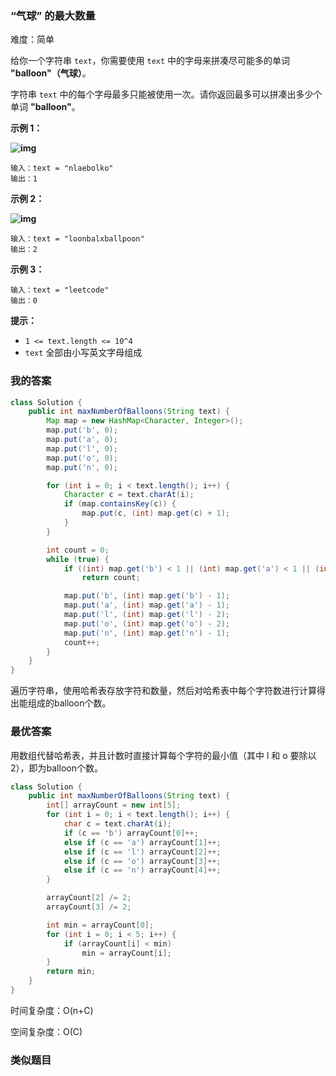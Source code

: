 ### “气球” 的最大数量

难度：简单



给你一个字符串 `text`，你需要使用 `text` 中的字母来拼凑尽可能多的单词 **"balloon"（气球）**。

字符串 `text` 中的每个字母最多只能被使用一次。请你返回最多可以拼凑出多少个单词 **"balloon"**。

 

**示例 1：**

**![img](https://assets.leetcode-cn.com/aliyun-lc-upload/uploads/2019/09/14/1536_ex1_upd.jpeg)**

```
输入：text = "nlaebolko"
输出：1
```

**示例 2：**

**![img](https://assets.leetcode-cn.com/aliyun-lc-upload/uploads/2019/09/14/1536_ex2_upd.jpeg)**

```
输入：text = "loonbalxballpoon"
输出：2
```

**示例 3：**

```
输入：text = "leetcode"
输出：0
```

 

**提示：**

- `1 <= text.length <= 10^4`
- `text` 全部由小写英文字母组成





### 我的答案

```java
class Solution {
    public int maxNumberOfBalloons(String text) {
        Map map = new HashMap<Character, Integer>();
        map.put('b', 0);
        map.put('a', 0);
        map.put('l', 0);
        map.put('o', 0);
        map.put('n', 0);

        for (int i = 0; i < text.length(); i++) {
            Character c = text.charAt(i);
            if (map.containsKey(c)) {
                map.put(c, (int) map.get(c) + 1);
            }
        }

        int count = 0;
        while (true) {
            if ((int) map.get('b') < 1 || (int) map.get('a') < 1 || (int) map.get('l') < 2 || (int) map.get('o') < 2 || (int) map.get('n') < 1)
                return count;

            map.put('b', (int) map.get('b') - 1);
            map.put('a', (int) map.get('a') - 1);
            map.put('l', (int) map.get('l') - 2);
            map.put('o', (int) map.get('o') - 2);
            map.put('n', (int) map.get('n') - 1);
            count++;
        }
    }
}
```

遍历字符串，使用哈希表存放字符和数量，然后对哈希表中每个字符数进行计算得出能组成的balloon个数。





### 最优答案

用数组代替哈希表，并且计数时直接计算每个字符的最小值（其中 l 和 o 要除以2），即为balloon个数。

```java
class Solution {
    public int maxNumberOfBalloons(String text) {
        int[] arrayCount = new int[5];
        for (int i = 0; i < text.length(); i++) {
            char c = text.charAt(i);
            if (c == 'b') arrayCount[0]++;
            else if (c == 'a') arrayCount[1]++;
            else if (c == 'l') arrayCount[2]++;
            else if (c == 'o') arrayCount[3]++;
            else if (c == 'n') arrayCount[4]++;
        }

        arrayCount[2] /= 2;
        arrayCount[3] /= 2;

        int min = arrayCount[0];
        for (int i = 0; i < 5; i++) {
            if (arrayCount[i] < min)
                min = arrayCount[i];
        }
        return min;
    }
}
```



时间复杂度：O(n+C)

空间复杂度：O(C)





### 类似题目



